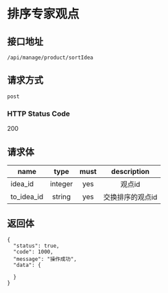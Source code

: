 # 排序专家观点

## 接口地址

`/api/manage/product/sortIdea`

## 请求方式

`post`

### HTTP Status Code

200

## 请求体

| name     | type     | must     | description |
|----------|:--------:|:--------:|:--------:|
| idea_id  | integer   | yes      | 观点id  |
| to_idea_id   | string   | yes    | 交换排序的观点id  |

## 返回体

```json5
{
  "status": true,
  "code": 1000,
  "message": "操作成功",
  "data": {
      
  }
}
``` 
